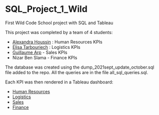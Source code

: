 # SQL_Project_1_Wild
First Wild Code School project with SQL and Tableau

This project was completed by a team of 4 students:
- [Alexandra Houssin](https://github.com/alexandrahoussin) : Human Resources KPIs
- [Elisa Tarbouriech](https://github.com/ElisaTarbouriech) : Logistics KPIs
- [Guillaume Arp](https://github.com/GuillaumeArp) - Sales KPIs
- Nizar Ben Slama - Finance KPIs

The database was created using the dump_2021sept_update_october.sql file added to the repo.
All the queries are in the file all_sql_queries.sql.

Each KPI was then rendered in a Tableau dashboard:
- [Human Resources](https://public.tableau.com/app/profile/alexandra.houssin/viz/KPI_Human_Ressources/Tableaudebord2?publish=yes)
- [Logistics](https://public.tableau.com/app/profile/tarbouriech/viz/PROJET_KPI_LOGISTIC/tableaudebord?publish=yes)
- [Sales](https://public.tableau.com/app/profile/guillaume.arp/viz/Project_1_Remote/Sales_dashboard?publish=yes)
- [Finance](https://public.tableau.com/app/profile/nizar5526/viz/Book1_16335785799400/Dashboard1)
